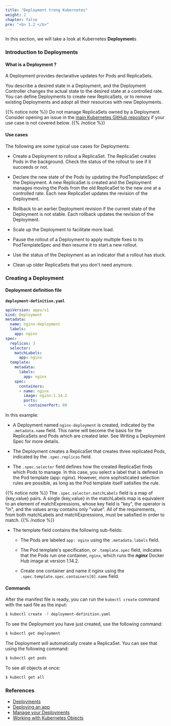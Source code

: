 ```yaml
---
title: "Deployment trong Kubernetes"
weight: 2
chapter: false
pre: "<b> 1.2 </b>"
---
```


In this section, we will take a look at Kubernetes **Deployment**s

### Introduction to Deployments
#### What is a Deployment ?
A Deployment provides declarative updates for Pods and ReplicaSets.

You describe a desired state in a Deployment, and the Deployment Controller changes the actual state to the desired state at a controlled rate. You can define Deployments to create new ReplicaSets, or to remove existing Deployments and adopt all their resources with new Deployments.

{{% notice note %}}
Do not manage ReplicaSets owned by a Deployment. Consider opening an issue in the [main Kubernetes GitHub repository](https://github.com/kubernetes/kubernetes/issues) if your use case is not covered below.
{{% /notice %}}

#### Use cases
The following are some typical use cases for Deployments:

- Create a Deployment to rollout a ReplicaSet. The ReplicaSet creates Pods in the background. Check the status of the rollout to see if it succeeds or not.

- Declare the new state of the Pods by updating the PodTemplateSpec of the Deployment. A new ReplicaSet is created and the Deployment manages moving the Pods from the old ReplicaSet to the new one at a controlled rate. Each new ReplicaSet updates the revision of the Deployment.

- Rollback to an earlier Deployment revision if the current state of the Deployment is not stable. Each rollback updates the revision of the Deployment.

- Scale up the Deployment to facilitate more load.

- Pause the rollout of a Deployment to apply multiple fixes to its PodTemplateSpec and then resume it to start a new rollout.

- Use the status of the Deployment as an indicator that a rollout has stuck.

- Clean up older ReplicaSets that you don't need anymore.

### Creating a Deployment
#### Deployment definition file

**`deployment-definition.yaml`**
```yaml
apiVersion: apps/v1
kind: Deployment
metadata:
  name: nginx-deployment
  labels:
    app: nginx
spec:
  replicas: 3
  selector:
    matchLabels:
      app: nginx
  template:
    metadata:
      labels:
        app: nginx
    spec:
      containers:
      - name: nginx
        image: nginx:1.14.2
        ports:
        - containerPort: 80
```

In this example:

- A Deployment named `nginx-deployment` is created, indicated by the `.metadata.name` field. This name will become the basis for the ReplicaSets and Pods which are created later. See Writing a Deployment Spec for more details.

- The Deployment creates a ReplicaSet that creates three replicated Pods, indicated by the `.spec.replicas` field.

- The `.spec.selector` field defines how the created ReplicaSet finds which Pods to manage. In this case, you select a label that is defined in the Pod template (app: nginx). However, more sophisticated selection rules are possible, as long as the Pod template itself satisfies the rule.

{{% notice note %}}
The `.spec.selector.matchLabels` field is a map of {key,value} pairs. A single {key,value} in the matchLabels map is equivalent to an element of matchExpressions, whose key field is "key", the operator is "In", and the values array contains only "value". All of the requirements, from both matchLabels and matchExpressions, must be satisfied in order to match.
{{% /notice %}}

- The template field contains the following sub-fields:

    - The Pods are labeled `app: nginx` using the `.metadata.labels` field.

    - The Pod template's specification, or `.template.spec` field, indicates that the Pods run one container, `nginx`, which runs the **_nginx_** Docker Hub image at version 1.14.2.

    - Create one container and name it nginx using the `.spec.template.spec.containers[0].name` field.

#### Commands

After the manifest file is ready, you can run the `kubectl create` command with the said file as the input:

```bash
$ kubectl create -f deployment-definition.yaml
```

To see the Deployment you have just created, use the following command:

```bash
$ kubectl get deployment
```

The Deployment will automatically create a ReplicaSet. You can see that using the following command:

```bash
$ kubectl get pods
```

To see all objects at once:

```bash
$ kubectl get all
```

### References
- [Deployments](https://kubernetes.io/docs/concepts/workloads/controllers/deployment/)
- [Deploying an app](https://kubernetes.io/docs/tutorials/kubernetes-basics/deploy-app/deploy-intro/)
- [Manage your Deployments](https://kubernetes.io/docs/concepts/cluster-administration/manage-deployment/)
- [Working with Kubernetes Objects](https://kubernetes.io/docs/concepts/overview/working-with-objects/kubernetes-objects/)